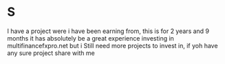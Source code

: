 # S
I have a project were i have been earning from, this is for 2 years and 9 months it has absolutely be a great experience investing in multifinancefxpro.net but i Still need more projects to invest in, if yoh have any sure project share with me 

